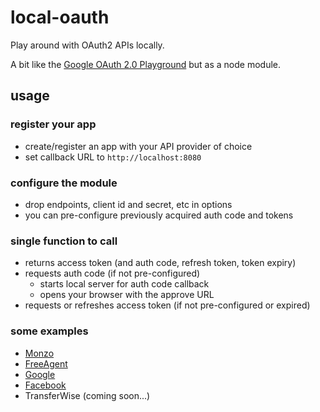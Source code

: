 # local-oauth

Play around with OAuth2 APIs locally.

A bit like the [Google OAuth 2.0 Playground](https://developers.google.com/oauthplayground/) but as a node module.

## usage

### register your app
* create/register an app with your API provider of choice
* set callback URL to `http://localhost:8080`

### configure the module

* drop endpoints, client id and secret, etc in options
* you can pre-configure previously acquired auth code and tokens

### single function to call

* returns access token (and auth code, refresh token, token expiry)
* requests auth code (if not pre-configured)
    * starts local server for auth code callback
    * opens your browser with the approve URL
* requests or refreshes access token (if not pre-configured or expired)

### some examples

* [Monzo](examples/monzo.js)
* [FreeAgent](examples/freeagent.js)
* [Google](examples/google.js)
* [Facebook](examples/facebook.js)
* TransferWise (coming soon...)
